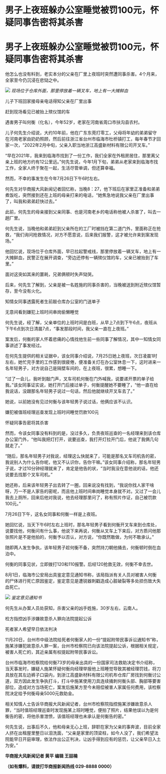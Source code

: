 # 男子上夜班躲办公室睡觉被罚100元，怀疑同事告密将其杀害

# 男子上夜班躲办公室睡觉被罚100元，怀疑同事告密将其杀害

他怎么也没有料到，老实本分的父亲在厂里上夜班时突然遭同事杀害。4个月来，全家至今仍沉浸在悲恸之中。

![](https://inews.gtimg.com/om_bt/O2BOMXnK0Jtwhom3lIACqEWQoS3Qw9bnptpn8834hsqJoAA/1000)
_现场位于仓库外面，那里停放着一辆叉车，地上有一大摊鲜血_

儿子下班回家接母亲电话得知父亲在厂里出事

赶到现场看见已被抬上殡仪馆的车

遇害男子叫何衡（化名），今年52岁，老家在河南省周口市扶沟县农村。

儿子何先生介绍说，大约10年前，他在广东东莞打零工，父母将年幼的弟弟留守在河南老家由奶奶照顾，然后前往浙江省台州市临海市杜桥镇打工，每年春节才回家一次，“2022年2月中旬，父亲入职当地浙江高盛新材料有限公司开叉车。”

“早在2021年，我来到临海市找到了一份工作，我们全家在外租房居住，那里离父亲上班的地方约有12公里远。”何先生说，今年1月下旬，弟弟从老家来到临海市找工作，全家人终于聚在一起，生活尽管单调，但还算幸福。

然而，不幸的事发生在今年7月26日下午6时左右。

何先生对华商报大风新闻记者回忆称，当晚8：27，他下班后在家里正准备和弟弟煮饭吃，突然接到还在上班的母亲打来的电话，“她焦急地说我父亲在厂里出事了，叫我和弟弟赶快过去。”

此前，何先生的母亲接到父亲同事、也是河南老乡的电话称他被人杀害了，叫去一趟厂里。

何先生说，当晚他和弟弟赶到父亲所在的工厂时被挡在第二道门外，里面称正在抢救，“我们询问抢救情况，对方不愿意说，后来我们报警，这才被允许来到案发现场。”

他回忆说，现场位于仓库外面，早已拉起警戒线，那里停放着一辆叉车，地上有一大摊鲜血，民警正在展开调查，“旁边还停有一辆殡仪馆的车，父亲已被抬到了车里。”

面对这突如其来的噩耗，兄弟俩顿时失声恸哭。

后来，何先生了解到，父亲是被一名姓施的同事杀害的，当晚被送到附近殡仪馆暂存，至今没有火化。

知情女同事透露死者生前敲仓库办公室的门送单子

无意间看到嫌犯上班时间串岗偷懒睡觉

何先生说，经了解，父亲单位的上班时间是白班，从早上7点到下午6点，夜班从下午6点到次日清晨7点，“事发那段时间，我父亲一直在上夜班。”

案发后，何衡的家人怀着悲痛的心情找他生前一些同事了解情况，其中一知情女同事讲述了事发经过。

在何先生提供的相关证据中，该女同事介绍说，7月25日她上夜班，次日凌晨1时左右，她忙完手里的工作感到很疲倦，便准备关灯在办公室休息一下，这时进来一名年轻男子，对方说自己是隔壁车间的，在上夜班，很累，想睡一下。

“过了一会儿，我听到敲门声，叉车司机何衡在门外喊我，说要递开票的单子给我。”该女同事证实说，她打开门后接过单子，何衡提醒她不要睡了，“他一直在给我说话，没跟那名年轻男子说过一句话，然后他就继续开叉车去了。”

她说，以前她没有见过何衡与该年轻男子说过话，他俩应该不认识。

嫌犯被值班经理巡查发现上班时间睡觉罚款100元

怀疑同事告密将其杀害

然而，令该女同事没有料到的是，没过多久，负责夜班巡查的一名经理来到该仓库办公室门外，“他叫我把灯打开，说要巡查，我打开灯拉开门后，他说了我俩几句就走了。”

“随后，那名年轻男子对我说，经理这么快就来了，可能是那名叉车司机告的密，我说别人为什么告你呢，他又不认识你，告你干嘛。”该女同事介绍称，那名年轻男子说，才过10分钟经理就来了，肯定是他告的状，“当时我没在意他说的话，他还说要去找那个叉车司机。”

她还称，后来该年轻男子出去转了一圈，回来说没有找到，“我说你找人家干啥呀，万一不是人家告的密呢，而且他上班时间串岗睡觉本身就不对。又过了一会儿我去上厕所，回来后他对我说，他去经理那里问了，称有照片作证，自己被罚款100元。”

7月26日下午，这名女同事和何衡一样是上夜班。

她回忆说，当天下午6时左右上班时，那名年轻男子看到何衡开叉车来到仓库处，说要找他，何衡问有什么事，他说下来再说，何衡从叉车上下来后，对方质问他那张照片是不是他拍的，何衡予以否认，对方说，“你既然敢做，为何不敢承认。”

随即两人发生争执，该年轻男子趁何衡不备，突然持刀朝他捅去，何衡顿时倒在血泊中。

何衡的同事见状，立即拨打120和110报警。后经120抢救无效，何衡不幸去世。

8月1日，临海市公安局出具鉴定意见通知书称，该局指派有关人员对被害人何衡的尸体进行死亡原因鉴定，鉴定意见是遭锐器刺戳造成心脏破裂等多处损伤致大失血死亡。

![](https://inews.gtimg.com/om_bt/O1FAfevg3OCycAuRqWG_qSKIFnUQ9fox7U2POmgo_SUTAAA/1000)
_鉴定意见通知书_

何先生从办案人员处获知，杀害父亲的凶手姓施，30岁左右，云南人。

检方指控凶手涉嫌故意杀人罪向法院提起公诉

死者家人希望早日依法判决

11月20日，台州市中级法院给死者何衡家人的一份“提起附带民事诉讼通知书”称，施某涉嫌犯故意杀人罪一案，台州市检察院已向该法院提起公诉，根据相关规定，被害人死亡的，其近亲属有权提起附带民事诉讼。

台州市临海市检察院给何衡73岁的母亲出具的一份国家司法救助决定书介绍称，当天事发时，嫌疑人施某怀疑何衡向经理举报他上班睡觉导致其被经理罚钱，将刀具放在其左边裤子口袋内，到浙江高盛新材料有限公司机布仓库厂房找到何衡讨公道，双方因此发生争执打斗，打斗中施某使用刀具连续捅刺何衡头部、胸部等要害部位，造成对方当场死亡，案发后施某方至今未赔偿被害人家属任何费用，该检察院决定给予何衡母亲5000元救助金。

相关知情人士告诉华商报大风新闻记者，台州市检察院指控施某涉嫌故意杀人罪，“当时值班经理巡查时发现施某上班时睡觉，便拍了照片，结果他误以为是何衡告的密，将他杀害泄愤，该值班经理也未承认是何衡告的密。”

何先生说，出事后不久，他和母亲无心上班，辞职在家为父亲的事奔波，目前全家人挤在出租屋里整日以泪洗面，“父亲是家里的顶梁柱，如今人没了，我们希望法院能早日开庭审理，依法作出公正判决，让凶手得到应有的惩罚，让父亲早日入土为安。”

**华商报大风新闻记者 黄平 编辑 王喆楠**

**（如有爆料，请拨打华商报新闻热线 029-8888 0000）**

